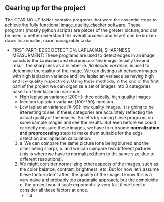 
## Gearing up for the project ##
The GEARING UP folder contains programs that were the essential steps to achieve the fully functional image_quality_checker software. 
These programs (mostly python scripts) are pieces of the greater picture, and can be used to better understand the overall process 
and how it can be broken down into smaller, more manageable tasks.
- FIRST PART: EDGE DETECTION, LAPLACIAN, SHARPNESS MEASURMENT:
    These programs are used to detect edges in an image, calculate the Laplacian and sharpness of the image. Initially the end result, the sharpness as a number ie. /*laplacian variance*, is used to determine the quality of the image. We can distinguish between images with high laplacian variance and low laplacian variance as having high and low quality respectively. 
    Using these methods, in the end of the first part of the project we can organize a set of images into 3 categories based on their laplacian variance:
    - High laplacian variance [200+]: theoretically, high quality images
    - Medium laplacian variance [100-199]: medium.
    - Low laplacian variance [0-99]: low quality images.
    It is going to be interesting to see, if thees categories are accurately reflecting the actual quality of the images. So let's try runing these programs on some sample images and see the results.
    But even before we could correctly measure these images, we have to run some **normalization and preprocessing** steps to make them suitable for the edge detection and laplacian calculation. 
    1. a. We can compare the same picture (one being blurred and the other being sharp), b. and we can compare two different pictures (this is where we have to normalized them to the same size, due to different resolutions).
    2. We might consider normalizing other aspects of the images, such as the color balance, contrast, brightness, etc. But for now let's assume these factors don't affect the quality of the image. I know this is a very naive and probably too pragmatic approach, but the complexity of the project would scale exponentially very fast if we tried to consider all these factors at once.
       -  1.a. 